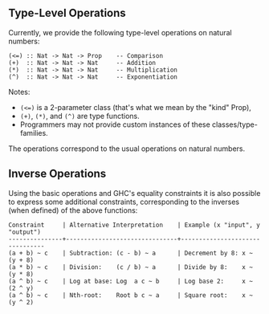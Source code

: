 ## Type-Level Operations


Currently, we provide the following type-level operations on natural numbers:

```wiki
(<=) :: Nat -> Nat -> Prop    -- Comparison
(+)  :: Nat -> Nat -> Nat     -- Addition
(*)  :: Nat -> Nat -> Nat     -- Multiplication
(^)  :: Nat -> Nat -> Nat     -- Exponentiation
```


Notes:

- `(<=)` is a 2-parameter class (that's what we mean by the "kind" Prop),
- `(+)`, `(*)`, and `(^)` are type functions.
- Programmers may not provide custom instances of these classes/type-families.


The operations correspond to the usual operations on natural numbers.

## Inverse Operations


Using the basic operations and GHC's equality constraints it is also possible to express
some additional constraints, corresponding to the inverses (when defined) of the above functions:

```wiki
Constraint     | Alternative Interpretation    | Example (x "input", y "output")
---------------+-------------------------------+--------------------------------
(a + b) ~ c    | Subtraction: (c - b) ~ a      | Decrement by 8: x ~ (y + 8)
(a * b) ~ c    | Division:    (c / b) ~ a      | Divide by 8:    x ~ (y * 8)
(a ^ b) ~ c    | Log at base: Log  a c ~ b     | Log base 2:     x ~ (2 ^ y)
(a ^ b) ~ c    | Nth-root:    Root b c ~ a     | Square root:    x ~ (y ^ 2)
```